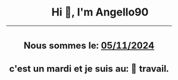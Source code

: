 <h1 align='center'>Hi 👋, I'm Angello90</h1>
<div align='center'>

|<h2 align='center'>Nous sommes le: <u>05/11/2024</u></h2><h2 align='center'>c'est un mardi et je suis  au: 🏢 travail.</h2>|
|---
</div>